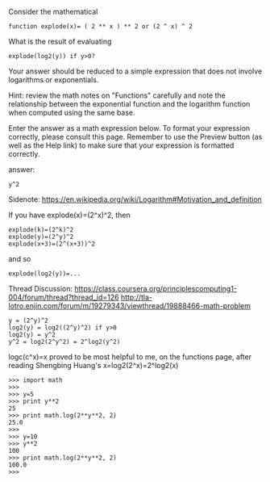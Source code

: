 Consider the mathematical 

```
function explode(x)= ( 2 ** x ) ** 2 or (2 ^ x) ^ 2
```

What is the result of evaluating 

```
explode(log2(y)) if y>0? 
```

Your answer should be reduced to a simple expression that does not 
involve logarithms or exponentials.

Hint: review the math notes on "Functions" carefully and note the 
relationship between the exponential function and the logarithm 
function when computed using the same base.

Enter the answer as a math expression below. To format your 
expression correctly, please consult this page. Remember to 
use the Preview button (as well as the Help link) to make sure 
that your expression is formatted correctly.

answer:

```
y^2
```

Sidenote:
https://en.wikipedia.org/wiki/Logarithm#Motivation_and_definition

If you have explode(x)=(2^x)^2, then

```
explode(k)=(2^k)^2
explode(y)=(2^y)^2
explode(x+3)=(2^(x+3))^2
```

and so

```
explode(log2(y))=...
```

Thread Discussion:
https://class.coursera.org/principlescomputing1-004/forum/thread?thread_id=126
http://tla-lotro.enjin.com/forum/m/19279343/viewthread/19888466-math-problem

```
y = (2^y)^2
log2(y) = log2((2^y)^2) if y>0
log2(y) = y^2
y^2 = log2(2^y^2) = 2^log2(y^2)
```

logc(c^x)=x proved to be most helpful to me, on the functions page,
after reading Shengbing Huang's x=log2(2^x)=2^log2(x)

```
>>> import math
>>>
>>> y=5
>>> print y**2
25
>>> print math.log(2**y**2, 2)
25.0
>>>
>>> y=10
>>> y**2
100
>>> print math.log(2**y**2, 2)
100.0
>>>
```
